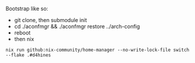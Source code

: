 Bootstrap like so:

- git clone, then submodule init
- cd ./aconfmgr && ./aconfmgr restore ../arch-config
- reboot
- then nix
```
nix run github:nix-community/home-manager --no-write-lock-file switch --flake .#d4hines
```
